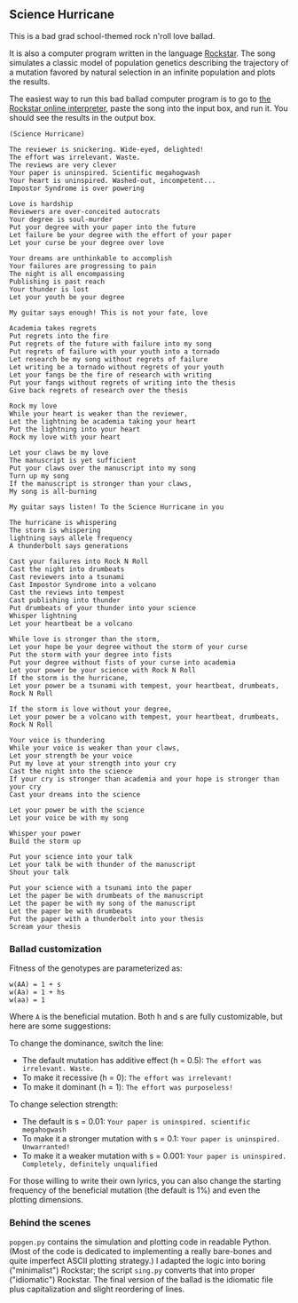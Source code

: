 ## Science Hurricane

This is a bad grad school-themed rock n'roll love ballad.

It is also a computer program written in the language [Rockstar](https://codewithrockstar.com/). The song simulates a classic model of population genetics describing the trajectory of a mutation favored by natural selection in an infinite population and plots the results.

The easiest way to run this bad ballad computer program is to go to [the Rockstar online interpreter](https://codewithrockstar.com/online), paste the song into the input box, and run it. You should see the results in the output box.

```
(Science Hurricane)

The reviewer is snickering. Wide-eyed, delighted!
The effort was irrelevant. Waste.
The reviews are very clever
Your paper is uninspired. Scientific megahogwash
Your heart is uninspired. Washed-out, incompetent...
Impostor Syndrome is over powering

Love is hardship
Reviewers are over-conceited autocrats
Your degree is soul-murder
Put your degree with your paper into the future
Let failure be your degree with the effort of your paper
Let your curse be your degree over love

Your dreams are unthinkable to accomplish
Your failures are progressing to pain
The night is all encompassing
Publishing is past reach
Your thunder is lost
Let your youth be your degree

My guitar says enough! This is not your fate, love

Academia takes regrets
Put regrets into the fire
Put regrets of the future with failure into my song
Put regrets of failure with your youth into a tornado
Let research be my song without regrets of failure
Let writing be a tornado without regrets of your youth
Let your fangs be the fire of research with writing
Put your fangs without regrets of writing into the thesis
Give back regrets of research over the thesis

Rock my love
While your heart is weaker than the reviewer,
Let the lightning be academia taking your heart
Put the lightning into your heart
Rock my love with your heart

Let your claws be my love
The manuscript is yet sufficient
Put your claws over the manuscript into my song
Turn up my song
If the manuscript is stronger than your claws,
My song is all-burning

My guitar says listen! To the Science Hurricane in you

The hurricane is whispering
The storm is whispering
lightning says allele frequency
A thunderbolt says generations

Cast your failures into Rock N Roll
Cast the night into drumbeats
Cast reviewers into a tsunami
Cast Impostor Syndrome into a volcano
Cast the reviews into tempest
Cast publishing into thunder
Put drumbeats of your thunder into your science
Whisper lightning
Let your heartbeat be a volcano

While love is stronger than the storm,
Let your hope be your degree without the storm of your curse
Put the storm with your degree into fists
Put your degree without fists of your curse into academia
Let your power be your science with Rock N Roll
If the storm is the hurricane,
Let your power be a tsunami with tempest, your heartbeat, drumbeats, Rock N Roll

If the storm is love without your degree,
Let your power be a volcano with tempest, your heartbeat, drumbeats, Rock N Roll

Your voice is thundering
While your voice is weaker than your claws,
Let your strength be your voice
Put my love at your strength into your cry
Cast the night into the science
If your cry is stronger than academia and your hope is stronger than your cry
Cast your dreams into the science

Let your power be with the science
Let your voice be with my song

Whisper your power
Build the storm up

Put your science into your talk
Let your talk be with thunder of the manuscript
Shout your talk

Put your science with a tsunami into the paper
Let the paper be with drumbeats of the manuscript
Let the paper be with my song of the manuscript
Let the paper be with drumbeats
Put the paper with a thunderbolt into your thesis
Scream your thesis
```

### Ballad customization

Fitness of the genotypes are parameterized as:

	w(AA) = 1 + s
	w(Aa) = 1 + hs
	w(aa) = 1
	
Where `A` is the beneficial mutation. Both h and s are fully customizable, but here are some suggestions:

To change the dominance, switch the line:

* The default mutation has additive effect (h = 0.5): `The effort was irrelevant. Waste.`
* To make it recessive (h = 0): `The effort was irrelevant!`
* To make it dominant (h = 1): `The effort was purposeless!`

To change selection strength:

* The default is s = 0.01: `Your paper is uninspired. scientific megahogwash`
* To make it a stronger mutation with s = 0.1: `Your paper is uninspired. Unwarranted!`
* To make it a weaker mutation with s = 0.001: `Your paper is uninspired. Completely, definitely unqualified`

For those willing to write their own lyrics, you can also change the starting frequency of the beneficial mutation (the default is 1%) and even the plotting dimensions.

### Behind the scenes

`popgen.py` contains the simulation and plotting code in readable Python. (Most of the code is dedicated to implementing a really bare-bones and quite imperfect ASCII plotting strategy.) I adapted the logic into boring ("minimalist") Rockstar; the script `sing.py` converts that into proper ("idiomatic") Rockstar. The final version of the ballad is the idiomatic file plus capitalization and slight reordering of lines.
